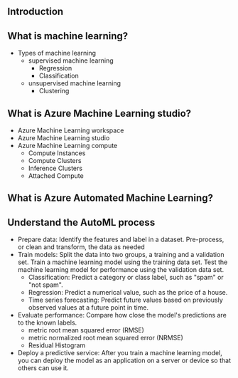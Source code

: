 ## Introduction
## What is machine learning?
  - Types of machine learning
    - supervised machine learning
      - Regression
      - Classification
    - unsupervised machine learning
      - Clustering
## What is Azure Machine Learning studio?
  - Azure Machine Learning workspace
  - Azure Machine Learning studio
  - Azure Machine Learning compute
    - Compute Instances
    - Compute Clusters
    - Inference Clusters
    - Attached Compute
## What is Azure Automated Machine Learning?
## Understand the AutoML process
  - Prepare data: Identify the features and label in a dataset. Pre-process, or clean and transform, the data as needed
  - Train models: Split the data into two groups, a training and a validation set. Train a machine learning model using the training data set. Test the machine learning model for performance using the validation data set.
    - Classification: Predict a category or class label, such as "spam" or "not spam".
    - Regression: Predict a numerical value, such as the price of a house.
    - Time series forecasting: Predict future values based on previously observed values at a future point in time.
  - Evaluate performance: Compare how close the model's predictions are to the known labels.
    - metric root mean squared error (RMSE)
    - metric normalized root mean squared error (NRMSE)
    - Residual Histogram
  - Deploy a predictive service: After you train a machine learning model, you can deploy the model as an application on a server or device so that others can use it.